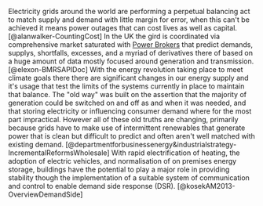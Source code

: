 
Electricity grids around the world are performing a perpetual balancing act to match supply and demand with little margin for error, when this can't be achieved it means power outages that can cost lives as well as capital. [@alanwalker-CountingCost]
In the UK the gird is coordinated via comprehensive market saturated with [Power Brokers](Knowledge/Engineering/Energy%20Systems/Grids/Power%20Brokers.md) that predict demands, supplys, shortfalls, excesses, and a myriad of derivatives there of based on a huge amount of data mostly focused around generation and transmission. [@elexon-BMRSAPIDoc]
With the energy revolution taking place to meet climate goals there there are significant changes in our energy supply and it's usage that test the limits of the systems currently in place to maintain that balance. 
The "old way" was built on the assertion that the majority of generation could be switched on and off as and when it was needed, and that storing electricity or influencing consumer demand where for the most part impractical. However all of these old truths are changing, primarily because grids have to make use of intermittent renewables that generate power that is clean but difficult to predict and often aren't well matched with existing demand. [@departmentforbusinessenergy&industrialstrategy-IncrementalReformsWholesale]
With rapid electrification of heating, the adoption of electric vehicles, and normalisation of on premises energy storage, buildings have the potential to play a major role in providing stability though the implementation of a suitable system of communication and control to enable demand side response (DSR). [@kosekAM2013-OverviewDemandSide]
